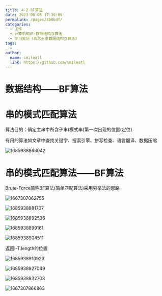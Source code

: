 ```yaml
---
title: 4-2-BF算法
date: 2023-06-05 17:30:09
permalink: /pages/4b0bdf/
categories: 
  - 工作
  - 计算机知识-数据结构与算法
  - 学习笔记《青大王卓数据结构与算法》
tags: 
  - 
author: 
  name: smileatl
  link: https://github.com/smileatl
---
```



数据结构——BF算法
==========

串的模式匹配算法
========

算法目的：确定主串中所含子串(模式串)第一次出现的位置(定位)

有用的算法如文章中查找关键字、搜索引擎、拼写检查、语言翻译、数据压缩  

![1685938866042](/assets/1685938866042.png)

串的模式匹配算法——BF算法
==============

Brute-Force简称BF算法(简单匹配算法)采用穷举法的思路  

![1667307062755](/assets/1667307062755-1667307063169.png)

![1685938881707](/assets/1685938881707.png)

![1685938892536](/assets/1685938892536.png)

![1685938899161](/assets/1685938899161.png)

![1685938904511](/assets/1685938904511.png)

返回i-T.length的位置

![1685938910923](/assets/1685938910923.png)

![1685938927049](/assets/1685938927049.png)

![1685938932703](/assets/1685938932703.png)

  ![1667307866863](/assets/1667307866863-1667307867185.png)

  
